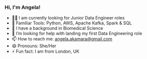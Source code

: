 ### Hi, I'm Angela!
- :woman_technologist: I am currently looking for Junior Data Engineer roles
- :wrench: Familiar Tools: Python, AWS, Apache Kafka, Spark & SQL
- :microscope: I have a background in Biomedical Science
- 🤔 I’m looking for help with landing my first Data Engineering role
- 📫 How to reach me: angela.akamara@gmail.com
- 😄 Pronouns: She/Her
- ⚡ Fun fact: I am from London, UK

<!--
**angikama/angikama** is a ✨ _special_ ✨ repository because its `README.md` (this file) appears on your GitHub profile.

Here are some ideas to get you started:

- :woman_technologist: I am currently looking for Junior Data Engineer roles
- 🌱 I have a background in Biomedical Science
- 🤔 I’m looking for help with landing my first Data Engineering role
- 📫 How to reach me: angela.akamara@gmail.com
- 😄 Pronouns: She/Her
- ⚡ Fun fact: 
-->
